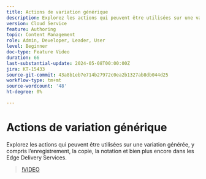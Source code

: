 ```yaml
---
title: Actions de variation générique
description: Explorez les actions qui peuvent être utilisées sur une variation générée, y compris l’enregistrement, la copie, la notation et bien plus encore dans les Edge Delivery Services.
version: Cloud Service
feature: Authoring
topic: Content Management
role: Admin, Developer, Leader, User
level: Beginner
doc-type: Feature Video
duration: 66
last-substantial-update: 2024-05-08T00:00:00Z
jira: KT-15433
source-git-commit: 43a8b1eb7e714b27972c0ea2b1327ab8db044d25
workflow-type: tm+mt
source-wordcount: '48'
ht-degree: 0%

---
```



# Actions de variation générique

Explorez les actions qui peuvent être utilisées sur une variation générée, y compris l’enregistrement, la copie, la notation et bien plus encore dans les Edge Delivery Services.

>[!VIDEO](https://video.tv.adobe.com/v/3428795/?learn=on)
